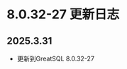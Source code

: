 # 8.0.32-27 更新日志

## 2025.3.31
* 更新到GreatSQL 8.0.32-27

[8.0.32-27]: https://gitee.com/GreatSQL/GreatSQL-Docker/tree/greatsql-8.0.32-27/GreatSQL-Build
